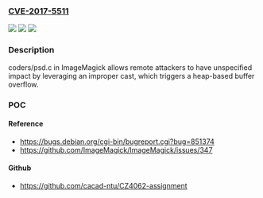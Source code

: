 ### [CVE-2017-5511](https://cve.mitre.org/cgi-bin/cvename.cgi?name=CVE-2017-5511)
![](https://img.shields.io/static/v1?label=Product&message=n%2Fa&color=blue)
![](https://img.shields.io/static/v1?label=Version&message=n%2Fa&color=blue)
![](https://img.shields.io/static/v1?label=Vulnerability&message=n%2Fa&color=brighgreen)

### Description

coders/psd.c in ImageMagick allows remote attackers to have unspecified impact by leveraging an improper cast, which triggers a heap-based buffer overflow.

### POC

#### Reference
- https://bugs.debian.org/cgi-bin/bugreport.cgi?bug=851374
- https://github.com/ImageMagick/ImageMagick/issues/347

#### Github
- https://github.com/cacad-ntu/CZ4062-assignment

